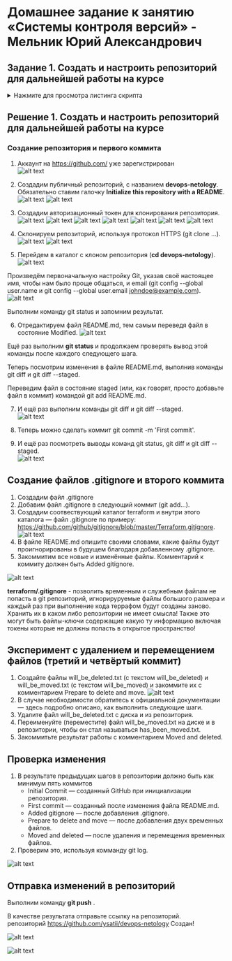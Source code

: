 # Домашнее задание к занятию «Системы контроля версий» - Мельник Юрий Александрович
## Задание 1. Создать и настроить репозиторий для дальнейшей работы на курсе
<details>
<summary>Нажмите для просмотра листинга скрипта</summary>
В рамках курса вы будете писать скрипты и создавать конфигурации для различных систем, которые необходимо сохранять для будущего использования. 
Сначала надо создать и настроить локальный репозиторий, после чего добавить удалённый репозиторий на GitHub.

### Создание репозитория и первого коммита

1. Зарегистрируйте аккаунт на [https://github.com/](https://github.com/). Если предпочитаете другое хранилище для репозитория, можно использовать его.
2. Создайте публичный репозиторий, который будете использовать дальше на протяжении всего курса, желательное с названием `devops-netology`.
   Обязательно поставьте галочку `Initialize this repository with a README`. 
   
    ![Диалог создания репозитория](img/github-new-repo-1.jpg)
    
3. Создайте [авторизационный токен](https://docs.github.com/en/authentication/keeping-your-account-and-data-secure/creating-a-personal-access-token) для клонирования репозитория.
4. Склонируйте репозиторий, используя протокол HTTPS (`git clone ...`).
 
    ![Клонирование репозитория](img/github-clone-repo-https.jpg)
    
5. Перейдите в каталог с клоном репозитория (`cd devops-netology`).
6. Произведите первоначальную настройку Git, указав своё настоящее имя, чтобы нам было проще общаться, и email (`git config --global user.name` и `git config --global user.email johndoe@example.com`). 
7. Выполните команду `git status` и запомните результат.
8. Отредактируйте файл `README.md` любым удобным способом, тем самым переведя файл в состояние `Modified`.
9. Ещё раз выполните `git status` и продолжайте проверять вывод этой команды после каждого следующего шага. 
10. Теперь посмотрите изменения в файле `README.md`, выполнив команды `git diff` и `git diff --staged`.
11. Переведите файл в состояние `staged` (или, как говорят, просто добавьте файл в коммит) командой `git add README.md`.
12. И ещё раз выполните команды `git diff` и `git diff --staged`. Поиграйте с изменениями и этими командами, чтобы чётко понять, что и когда они отображают. 
13. Теперь можно сделать коммит `git commit -m 'First commit'`.
14. И ещё раз посмотреть выводы команд `git status`, `git diff` и `git diff --staged`.

### Создание файлов `.gitignore` и второго коммита

1. Создайте файл `.gitignore` (обратите внимание на точку в начале файла), проверьте его статус сразу после создания. 
1. Добавьте файл `.gitignore` в следующий коммит (`git add...`).
1. На одном из следующих блоков вы будете изучать `Terraform`, давайте сразу создадим соотвествующий каталог `terraform` и внутри этого каталога — файл `.gitignore` по примеру: https://github.com/github/gitignore/blob/master/Terraform.gitignore.  
1. В файле `README.md` опишите своими словами, какие файлы будут проигнорированы в будущем благодаря добавленному `.gitignore`.
1. Закоммитьте все новые и изменённые файлы. Комментарий к коммиту должен быть `Added gitignore`.

### Эксперимент с удалением и перемещением файлов (третий и четвёртый коммит)

1. Создайте файлы `will_be_deleted.txt` (с текстом `will_be_deleted`) и `will_be_moved.txt` (с текстом `will_be_moved`) и закоммите их с комментарием `Prepare to delete and move`.
1. В случае необходимости обратитесь к [официальной документации](https://git-scm.com/book/ru/v2/Основы-Git-Запись-изменений-в-репозиторий) — здесь подробно описано, как выполнить следующие шаги. 
1. Удалите файл `will_be_deleted.txt` с диска и из репозитория. 
1. Переименуйте (переместите) файл `will_be_moved.txt` на диске и в репозитории, чтобы он стал называться `has_been_moved.txt`.
1. Закоммитьте результат работы с комментарием `Moved and deleted`.

### Проверка изменения

1. В результате предыдущих шагов в репозитории должно быть как минимум пять коммитов (если вы сделали ещё промежуточные — нет проблем):
    * `Initial Commit` — созданный GitHub при инициализации репозитория. 
    * `First commit` — созданный после изменения файла `README.md`.
    * `Added gitignore` — после добавления `.gitignore`.
    * `Prepare to delete and move` — после добавления двух временных файлов.
    * `Moved and deleted` — после удаления и перемещения временных файлов. 
2. Проверьте это, используя комманду `git log`. Подробно о формате вывода этой команды мы поговорим на следующем занятии, но посмотреть, что она отображает, можно уже сейчас.

### Отправка изменений в репозиторий

Выполните команду `git push`, если Git запросит логин и пароль — введите ваши логин и пароль от GitHub. 

В качестве результата отправьте ссылку на репозиторий. 
</details>

## Решение 1. Создать и настроить репозиторий для дальнейшей работы на курсе

 
### Создание репозитория и первого коммита
1. Аккаунт  на https://github.com/ уже зарегистрирован  
![alt text](https://github.com/ysatii/vcааs-1/blob/main/img/image1.jpg)

2. Создадим  публичный репозиторий, с названием **devops-netology**. Обязательно ставим галочку **Initialize this repository with a README**.
![alt text](https://github.com/ysatii/vcs-1/blob/main/img/image1_1.jpg)
 ![alt text](https://github.com/ysatii/vcs-1/blob/main/img/image1_2.jpg)

3. Создадим авторизационный токен для клонирования репозитория.
 ![alt text](https://github.com/ysatii/vcs-1/blob/main/img/image1_3.jpg)
 ![alt text](https://github.com/ysatii/vcs-1/blob/main/img/image1_4.jpg)
 ![alt text](https://github.com/ysatii/vcs-1/blob/main/img/image1_5.jpg)
 ![alt text](https://github.com/ysatii/vcs-1/blob/main/img/image1_6.jpg)
 ![alt text](https://github.com/ysatii/vcs-1/blob/main/img/image1_7.jpg)
 ![alt text](https://github.com/ysatii/vcs-1/blob/main/img/image1_8.jpg)
 ![alt text](https://github.com/ysatii/vcs-1/blob/main/img/image1_9.jpg)


4. Склонируем репозиторий, используя протокол HTTPS (git clone ...).
 ![alt text](https://github.com/ysatii/vcs-1/blob/main/img/image1_10.jpg)
 ![alt text](https://github.com/ysatii/vcs-1/blob/main/img/image1_11.jpg)

5. Перейдем  в каталог с клоном репозитория (**cd devops-netology**).
 ![alt text](https://github.com/ysatii/vcs-1/blob/main/img/image1_12.jpg)


 Произведём первоначальную настройку Git, указав своё настоящее имя, чтобы нам было проще общаться, и email (git config --global user.name и git config --global user.email johndoe@example.com).
 ![alt text](https://github.com/ysatii/vcs-1/blob/main/img/image1_13.jpg)

 Выполним команду git status и запомним результат.

6. Отредактируем файл README.md, тем самым переведя файл в состояние Modified.
 ![alt text](https://github.com/ysatii/vcs-1/blob/main/img/image1_14.jpg)


 Ещё раз выполним **git status** и продолжаем проверять вывод этой команды после каждого следующего шага.

  Теперь посмотрим изменения в файле README.md, выполнив команды git diff и git diff --staged.

  Переведим файл в состояние staged (или, как говорят, просто добавьте файл в коммит) командой git add README.md.

7. И ещё раз выполним команды git diff и git diff --staged.  
 ![alt text](https://github.com/ysatii/vcs-1/blob/main/img/image1_15.jpg)

8. Теперь можно сделать коммит git commit -m 'First commit'.

9. И ещё раз посмотреть выводы команд git status, git diff и git diff --staged.  
 ![alt text](https://github.com/ysatii/vcs-1/blob/main/img/image1_16.jpg)



## Создание файлов .gitignore и второго коммита

1. Создадим файл .gitignore  
2. Добавим файл .gitignore в следующий коммит (git add...).  
3. Cоздадим соотвествующий каталог terraform и внутри этого каталога — файл .gitignore по примеру: https://github.com/github/gitignore/blob/master/Terraform.gitignore.  
 ![alt text](https://github.com/ysatii/vcs-1/blob/main/img/image2.jpg)
4. В файле README.md опишите своими словами, какие файлы будут проигнорированы в будущем благодаря добавленному .gitignore.  
5. Закоммитим все новые и изменённые файлы. Комментарий к коммиту должен быть Added gitignore.  


 ![alt text](https://github.com/ysatii/vcs-1/blob/main/img/image2_1.jpg)

 **terraform/.gitignore** - позволить временным и служебным файлам не попасть в git репозиторий, игнорируруемые файлы большого размера и каждый раз при выполнение кода террафом будут созданы заново. Хранить их в каком либо репозитории не имеет смысла! Также это могут быть файлы-ключи содержащие какую ту информацию включая токены которые не должны попасть в открытое пространство!

 
## Эксперимент с удалением и перемещением файлов (третий и четвёртый коммит)

1. Создайте файлы will_be_deleted.txt (с текстом will_be_deleted) и will_be_moved.txt (с текстом will_be_moved) и закоммите их с комментарием Prepare to delete and move.
 ![alt text](https://github.com/ysatii/vcs-1/blob/main/img/image3.jpg)
2. В случае необходимости обратитесь к официальной документации — здесь подробно описано, как выполнить следующие шаги.
3. Удалите файл will_be_deleted.txt с диска и из репозитория.
4. Переименуйте (переместите) файл will_be_moved.txt на диске и в репозитории, чтобы он стал называться has_been_moved.txt.
5. Закоммитьте результат работы с комментарием Moved and deleted.


## Проверка изменения

1. В результате предыдущих шагов в репозитории должно быть как минимум пять коммитов  
      -  Initial Commit — созданный GitHub при инициализации репозитория.
      -  First commit — созданный после изменения файла README.md.
      -  Added gitignore — после добавления .gitignore.
      -  Prepare to delete and move — после добавления двух временных файлов.
      -  Moved and deleted — после удаления и перемещения временных файлов.
2. Проверим это, используя комманду git log.  

 ![alt text](https://github.com/ysatii/vcs-1/blob/main/img/image3_1.jpg)


## Отправка изменений в репозиторий

Выполним команду **git push** .

В качестве результата отправьте ссылку на репозиторий.  
репозиторий https://github.com/ysatii/devops-netology Создан!

 ![alt text](https://github.com/ysatii/vcs-1/blob/main/img/image4.jpg)

 ![alt text](https://github.com/ysatii/vcs-1/blob/main/img/image4_1.jpg)

